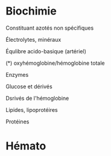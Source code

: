 # Biochimie


Constituant azotés non spécifiques



Électrolytes, minéraux




Équlibre acido-basique (artériel)


(*) oxyhémoglobine/hémoglobine totale 

Enzymes


Glucose et dérivés


Dsrivés de l'hémoglobine 



Lipides, lipoprotéires



Protéines 





# Hémato



